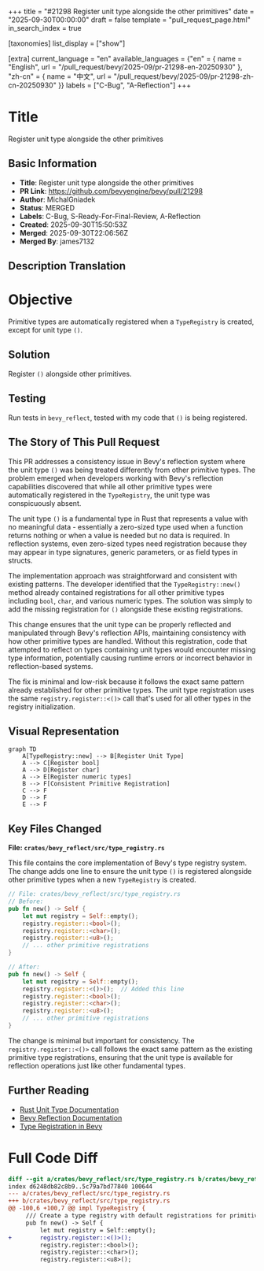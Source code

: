 +++
title = "#21298 Register unit type alongside the other primitives"
date = "2025-09-30T00:00:00"
draft = false
template = "pull_request_page.html"
in_search_index = true

[taxonomies]
list_display = ["show"]

[extra]
current_language = "en"
available_languages = {"en" = { name = "English", url = "/pull_request/bevy/2025-09/pr-21298-en-20250930" }, "zh-cn" = { name = "中文", url = "/pull_request/bevy/2025-09/pr-21298-zh-cn-20250930" }}
labels = ["C-Bug", "A-Reflection"]
+++

# Title
Register unit type alongside the other primitives

## Basic Information
- **Title**: Register unit type alongside the other primitives
- **PR Link**: https://github.com/bevyengine/bevy/pull/21298
- **Author**: MichalGniadek
- **Status**: MERGED
- **Labels**: C-Bug, S-Ready-For-Final-Review, A-Reflection
- **Created**: 2025-09-30T15:50:53Z
- **Merged**: 2025-09-30T22:06:56Z
- **Merged By**: james7132

## Description Translation
# Objective

Primitive types are automatically registered when a `TypeRegistry` is created, except for unit type `()`.

## Solution

Register `()` alongside other primitives.

## Testing

Run tests in `bevy_reflect`, tested with my code that `()` is being registered.

## The Story of This Pull Request

This PR addresses a consistency issue in Bevy's reflection system where the unit type `()` was being treated differently from other primitive types. The problem emerged when developers working with Bevy's reflection capabilities discovered that while all other primitive types were automatically registered in the `TypeRegistry`, the unit type was conspicuously absent.

The unit type `()` is a fundamental type in Rust that represents a value with no meaningful data - essentially a zero-sized type used when a function returns nothing or when a value is needed but no data is required. In reflection systems, even zero-sized types need registration because they may appear in type signatures, generic parameters, or as field types in structs.

The implementation approach was straightforward and consistent with existing patterns. The developer identified that the `TypeRegistry::new()` method already contained registrations for all other primitive types including `bool`, `char`, and various numeric types. The solution was simply to add the missing registration for `()` alongside these existing registrations.

This change ensures that the unit type can be properly reflected and manipulated through Bevy's reflection APIs, maintaining consistency with how other primitive types are handled. Without this registration, code that attempted to reflect on types containing unit types would encounter missing type information, potentially causing runtime errors or incorrect behavior in reflection-based systems.

The fix is minimal and low-risk because it follows the exact same pattern already established for other primitive types. The unit type registration uses the same `registry.register::<()>` call that's used for all other types in the registry initialization.

## Visual Representation

```mermaid
graph TD
    A[TypeRegistry::new] --> B[Register Unit Type]
    A --> C[Register bool]
    A --> D[Register char]
    A --> E[Register numeric types]
    B --> F[Consistent Primitive Registration]
    C --> F
    D --> F
    E --> F
```

## Key Files Changed

**File: `crates/bevy_reflect/src/type_registry.rs`**

This file contains the core implementation of Bevy's type registry system. The change adds one line to ensure the unit type `()` is registered alongside other primitive types when a new `TypeRegistry` is created.

```rust
// File: crates/bevy_reflect/src/type_registry.rs
// Before:
pub fn new() -> Self {
    let mut registry = Self::empty();
    registry.register::<bool>();
    registry.register::<char>();
    registry.register::<u8>();
    // ... other primitive registrations
}

// After:
pub fn new() -> Self {
    let mut registry = Self::empty();
    registry.register::<()>();  // Added this line
    registry.register::<bool>();
    registry.register::<char>();
    registry.register::<u8>();
    // ... other primitive registrations
}
```

The change is minimal but important for consistency. The `registry.register::<()>` call follows the exact same pattern as the existing primitive type registrations, ensuring that the unit type is available for reflection operations just like other fundamental types.

## Further Reading

- [Rust Unit Type Documentation](https://doc.rust-lang.org/std/primitive.unit.html)
- [Bevy Reflection Documentation](https://docs.rs/bevy_reflect/latest/bevy_reflect/)
- [Type Registration in Bevy](https://bevy-cheatbook.github.io/programming/reflection.html#type-registry)

# Full Code Diff
```diff
diff --git a/crates/bevy_reflect/src/type_registry.rs b/crates/bevy_reflect/src/type_registry.rs
index d6248db82c8b9..5c79a7bd77840 100644
--- a/crates/bevy_reflect/src/type_registry.rs
+++ b/crates/bevy_reflect/src/type_registry.rs
@@ -100,6 +100,7 @@ impl TypeRegistry {
     /// Create a type registry with default registrations for primitive types.
     pub fn new() -> Self {
         let mut registry = Self::empty();
+        registry.register::<()>();
         registry.register::<bool>();
         registry.register::<char>();
         registry.register::<u8>();
```